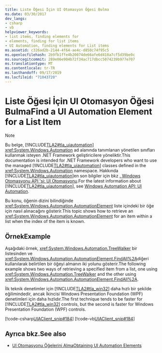 ```yaml
---
title: Liste Öğesi İçin UI Otomasyon Öğesi Bulma
ms.date: 03/30/2017
dev_langs:
- csharp
- vb
helpviewer_keywords:
- list items, finding elements for
- elements, finding for list items
- UI Automation, finding elements for List items
ms.assetid: c326ad2b-2144-4f64-ae4c-d850c74f95c5
ms.openlocfilehash: 2b9fb1ffe4b20074de66afe6d418a7cf5d39be0c
ms.sourcegitcommit: 289e06e904b72f34ac717dbcc5074239b977e707
ms.translationtype: MT
ms.contentlocale: tr-TR
ms.lasthandoff: 09/17/2019
ms.locfileid: "71043720"
---
```

# <a name="find-a-ui-automation-element-for-a-list-item"></a><span data-ttu-id="6aa29-102">Liste Öğesi İçin UI Otomasyon Öğesi Bulma</span><span class="sxs-lookup"><span data-stu-id="6aa29-102">Find a UI Automation Element for a List Item</span></span>
> [!NOTE]
> <span data-ttu-id="6aa29-103">Bu belge, [!INCLUDE[TLA2#tla_uiautomation](../../../includes/tla2sharptla-uiautomation-md.md)] <xref:System.Windows.Automation> ad alanında tanımlanan yönetilen sınıfları kullanmak isteyen .NET Framework geliştiricilere yöneliktir.</span><span class="sxs-lookup"><span data-stu-id="6aa29-103">This documentation is intended for .NET Framework developers who want to use the managed [!INCLUDE[TLA2#tla_uiautomation](../../../includes/tla2sharptla-uiautomation-md.md)] classes defined in the <xref:System.Windows.Automation> namespace.</span></span> <span data-ttu-id="6aa29-104">Hakkında [!INCLUDE[TLA2#tla_uiautomation](../../../includes/tla2sharptla-uiautomation-md.md)]en son bilgiler için bkz [. Windows Otomasyonu API 'si: UI Otomasyonu](https://go.microsoft.com/fwlink/?LinkID=156746).</span><span class="sxs-lookup"><span data-stu-id="6aa29-104">For the latest information about [!INCLUDE[TLA2#tla_uiautomation](../../../includes/tla2sharptla-uiautomation-md.md)], see [Windows Automation API: UI Automation](https://go.microsoft.com/fwlink/?LinkID=156746).</span></span>  
  
 <span data-ttu-id="6aa29-105">Bu konu, öğenin dizini bilindiğinde <xref:System.Windows.Automation.AutomationElement> liste içindeki bir öğe için nasıl alınacağını gösterir.</span><span class="sxs-lookup"><span data-stu-id="6aa29-105">This topic shows how to retrieve an <xref:System.Windows.Automation.AutomationElement> for an item within a list when the index of the item is known.</span></span>  
  
## <a name="example"></a><span data-ttu-id="6aa29-106">Örnek</span><span class="sxs-lookup"><span data-stu-id="6aa29-106">Example</span></span>  
 <span data-ttu-id="6aa29-107">Aşağıdaki örnek, <xref:System.Windows.Automation.TreeWalker> bir listesinden ve <xref:System.Windows.Automation.AutomationElement.FindAll%2A>diğeri kullanılarak belirtilen bir öğeyi almanın iki yolunu gösterir.</span><span class="sxs-lookup"><span data-stu-id="6aa29-107">The following example shows two ways of retrieving a specified item from a list, one using <xref:System.Windows.Automation.TreeWalker> and the other using <xref:System.Windows.Automation.AutomationElement.FindAll%2A>.</span></span>  
  
 <span data-ttu-id="6aa29-108">İlk teknik denetimler için [!INCLUDE[TLA2#tla_win32](../../../includes/tla2sharptla-win32-md.md)] daha hızlı bir şekilde eğilimindedir, ancak İkincisi Windows Presentation Foundation (WPF) denetimleri için daha hızlıdır.</span><span class="sxs-lookup"><span data-stu-id="6aa29-108">The first technique tends to be faster for [!INCLUDE[TLA2#tla_win32](../../../includes/tla2sharptla-win32-md.md)] controls, but the second is faster for Windows Presentation Foundation (WPF) controls.</span></span>  
  
 [!code-csharp[UIAClient_snip#184](../../../samples/snippets/csharp/VS_Snippets_Wpf/UIAClient_snip/CSharp/ClientForm.cs#184)]
 [!code-vb[UIAClient_snip#184](../../../samples/snippets/visualbasic/VS_Snippets_Wpf/UIAClient_snip/VisualBasic/ClientForm.vb#184)]  
  
## <a name="see-also"></a><span data-ttu-id="6aa29-109">Ayrıca bkz.</span><span class="sxs-lookup"><span data-stu-id="6aa29-109">See also</span></span>

- [<span data-ttu-id="6aa29-110">UI Otomasyonu Öğelerini Alma</span><span class="sxs-lookup"><span data-stu-id="6aa29-110">Obtaining UI Automation Elements</span></span>](obtaining-ui-automation-elements.md)
